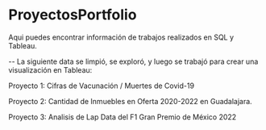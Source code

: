 # ProyectosPortfolio

Aqui puedes encontrar información de trabajos realizados en SQL y Tableau.

-- La siguiente data se limpió, se exploró, y luego se trabajó para crear una visualización en Tableau:


Proyecto 1: Cifras de Vacunación / Muertes de Covid-19

Proyecto 2: Cantidad de Inmuebles en Oferta 2020-2022 en Guadalajara.

Proyecto 3: Analisis de Lap Data del F1 Gran Premio de México 2022
